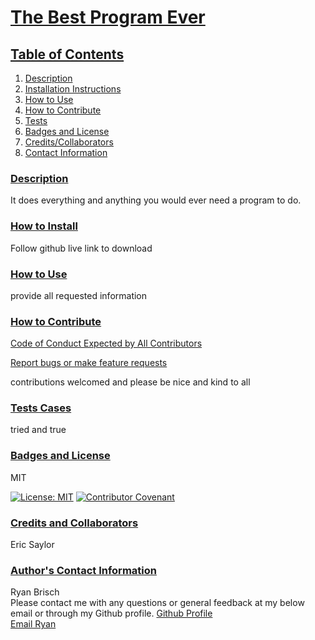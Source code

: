 # <ins>The Best Program Ever</ins>

## <ins>Table of Contents</ins>

1. [Description](#description)
2. [Installation Instructions](#how_to_install)
3. [How to Use](#how_to_use)
4. [How to Contribute](#how_to_contribute)
5. [Tests](#test_cases)
6. [Badges and License](#badges_and_license)
7. [Credits/Collaborators](#credits_and_collaborators)
8. [Contact Information](#author_contact_information)

### <ins>Description </ins>
It does everything and anything you would ever need a program to do.

### <ins>How to Install </ins>
Follow github live link to download

### <ins>How to Use </ins>
provide all requested information

### <ins>How to Contribute </ins>
[Code of Conduct Expected by All Contributors](https://www.contributor-covenant.org/version/2/1/code_of_conduct/)

[Report bugs or make feature requests](https://github.com/brischster/The-Best-Program-Ever/tree/main/.github/ISSUE_TEMPLATE)

contributions welcomed and please be nice and kind to all

### <ins>Tests Cases </ins>
tried and true

### <ins>Badges and License</ins>
MIT

[![License: MIT](https://img.shields.io/badge/License-MIT-yellow.svg)](https://opensource.org/licenses/MIT)
[![Contributor Covenant](https://img.shields.io/badge/Contributor%20Covenant-2.1-4baaaa.svg)](code_of_conduct.md)

### <ins>Credits and Collaborators</ins>
Eric Saylor

### <ins>Author's Contact Information</ins>
Ryan Brisch</br>
Please contact me with any questions or general feedback at my below email or through my Github profile.
[Github Profile](github.com/brischster)</br>
[Email Ryan](mailto:brischster@gmail.com)